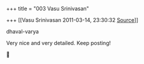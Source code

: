 +++
title = "003 Vasu Srinivasan"

+++
[[Vasu Srinivasan	2011-03-14, 23:30:32 [Source](https://groups.google.com/g/samskrita/c/gjLhK_8a2QM)]]



dhaval-varya  
  
Very nice and very detailed. Keep posting!



